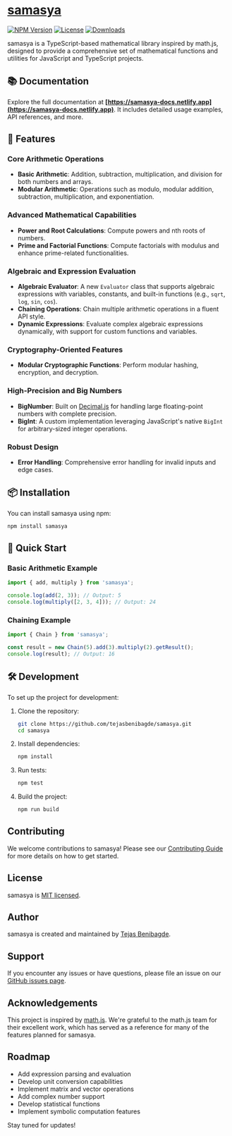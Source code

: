 # [samasya](https://samasya-docs.netlify.app)

[![NPM Version](https://img.shields.io/npm/v/samasya)](https://www.npmjs.com/package/samasya)
[![License](https://img.shields.io/npm/l/samasya)](https://github.com/tejasbenibagde/samasya/blob/main/LICENSE)
[![Downloads](https://img.shields.io/npm/dt/samasya)](https://www.npmjs.com/package/samasya)

samasya is a TypeScript-based mathematical library inspired by math.js, designed to provide a comprehensive set of mathematical functions and utilities for JavaScript and TypeScript projects.

## 📚 Documentation

Explore the full documentation at **[https://samasya-docs.netlify.app](https://samasya-docs.netlify.app)**. It includes detailed usage examples, API references, and more.


## 🌟 Features

### Core Arithmetic Operations
- **Basic Arithmetic**: Addition, subtraction, multiplication, and division for both numbers and arrays.
- **Modular Arithmetic**: Operations such as modulo, modular addition, subtraction, multiplication, and exponentiation.

### Advanced Mathematical Capabilities
- **Power and Root Calculations**: Compute powers and nth roots of numbers.
- **Prime and Factorial Functions**: Compute factorials with modulus and enhance prime-related functionalities.

### Algebraic and Expression Evaluation
- **Algebraic Evaluator**: A new `Evaluator` class that supports algebraic expressions with variables, constants, and built-in functions (e.g., `sqrt`, `log`, `sin`, `cos`).
- **Chaining Operations**: Chain multiple arithmetic operations in a fluent API style.
- **Dynamic Expressions**: Evaluate complex algebraic expressions dynamically, with support for custom functions and variables.

### Cryptography-Oriented Features
- **Modular Cryptographic Functions**: Perform modular hashing, encryption, and decryption.

### High-Precision and Big Numbers
- **BigNumber**: Built on [Decimal.js](https://mikemcl.github.io/decimal.js/) for handling large floating-point numbers with complete precision.
- **BigInt**: A custom implementation leveraging JavaScript's native `BigInt` for arbitrary-sized integer operations.

### Robust Design
- **Error Handling**: Comprehensive error handling for invalid inputs and edge cases.


## 📦 Installation

You can install samasya using npm:

```bash
npm install samasya
```

## 🚀 Quick Start

### Basic Arithmetic Example

```typescript
import { add, multiply } from 'samasya';

console.log(add(2, 3)); // Output: 5
console.log(multiply([2, 3, 4])); // Output: 24
```

### Chaining Example

```typescript
import { Chain } from 'samasya';

const result = new Chain(5).add(3).multiply(2).getResult();
console.log(result); // Output: 16
```

## 🛠 Development

To set up the project for development:

1. Clone the repository:

   ```bash
   git clone https://github.com/tejasbenibagde/samasya.git
   cd samasya
   ```

2. Install dependencies:

   ```bash
   npm install
   ```

3. Run tests:

   ```bash
   npm test
   ```

4. Build the project:
   ```bash
   npm run build
   ```

## Contributing

We welcome contributions to samasya! Please see our [Contributing Guide](CONTRIBUTING.md) for more details on how to get started.

## License

samasya is [MIT licensed](LICENSE).

## Author

samasya is created and maintained by [Tejas Benibagde](https://github.com/tejasbenibagde).

## Support

If you encounter any issues or have questions, please file an issue on our [GitHub issues page](https://github.com/tejasbenibagde/samasya/issues).

## Acknowledgements

This project is inspired by [math.js](https://mathjs.org/). We're grateful to the math.js team for their excellent work, which has served as a reference for many of the features planned for samasya.

## Roadmap

- Add expression parsing and evaluation
- Develop unit conversion capabilities
- Implement matrix and vector operations
- Add complex number support
- Develop statistical functions
- Implement symbolic computation features

Stay tuned for updates!
